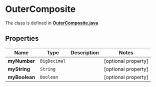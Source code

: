 

# OuterComposite

The class is defined in **[OuterComposite.java](../../src/main/java/org/openapitools/model/OuterComposite.java)**

## Properties

Name | Type | Description | Notes
------------ | ------------- | ------------- | -------------
**myNumber** | `BigDecimal` |  |  [optional property]
**myString** | `String` |  |  [optional property]
**myBoolean** | `Boolean` |  |  [optional property]





